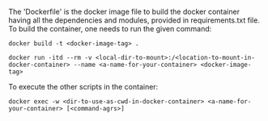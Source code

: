 The 'Dockerfile' is the docker image file to build the docker container having all the dependencies and modules, provided in requirements.txt file.
To build the container, one needs to run the given command:

```
docker build -t <docker-image-tag> .
```

```
docker run -itd --rm -v <local-dir-to-mount>:/<location-to-mount-in-docker-container> --name <a-name-for-your-container> <docker-image-tag>
```

To execute the other scripts in the container:

```
docker exec -w <dir-to-use-as-cwd-in-docker-container> <a-name-for-your-container> [<command-agrs>]
```

